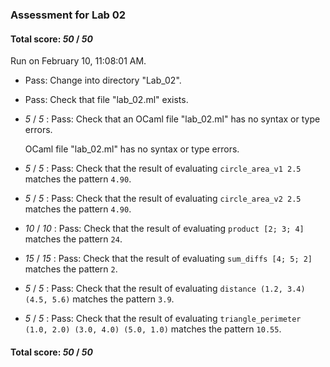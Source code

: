 ### Assessment for Lab 02

#### Total score: _50_ / _50_

Run on February 10, 11:08:01 AM.

+ Pass: Change into directory "Lab_02".

+ Pass: Check that file "lab_02.ml" exists.

+  _5_ / _5_ : Pass: Check that an OCaml file "lab_02.ml" has no syntax or type errors.

    OCaml file "lab_02.ml" has no syntax or type errors.



+  _5_ / _5_ : Pass: Check that the result of evaluating `circle_area_v1 2.5` matches the pattern `4.90`.

   



+  _5_ / _5_ : Pass: Check that the result of evaluating `circle_area_v2 2.5` matches the pattern `4.90`.

   



+  _10_ / _10_ : Pass: Check that the result of evaluating `product [2; 3; 4]` matches the pattern `24`.

   



+  _15_ / _15_ : Pass: Check that the result of evaluating `sum_diffs [4; 5; 2]` matches the pattern `2`.

   



+  _5_ / _5_ : Pass: Check that the result of evaluating `distance (1.2, 3.4) (4.5, 5.6)` matches the pattern `3.9`.

   



+  _5_ / _5_ : Pass: Check that the result of evaluating `triangle_perimeter (1.0, 2.0) (3.0, 4.0) (5.0, 1.0)` matches the pattern `10.55`.

   



#### Total score: _50_ / _50_

